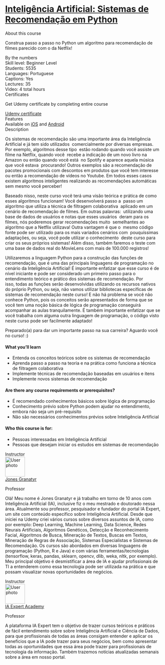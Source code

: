 # [Inteligência Artificial: Sistemas de Recomendação em Python](https://www.udemy.com/share/101JCMBUUfdFpRRng=/)

<div class="course-overview--container--2OKKD" data-purpose="dashboard-overview-container"><div class="course-overview--heading--290FL" data-purpose="course-headline"><div class="font-heading-lg mb-space-sm">About this course</div><p>Construa passo a passo no Python um algoritmo para recomendação de filmes parecido com o da Netflix!</p></div><div class="course-overview--grid-row--1nKqQ"><div>By the numbers</div><div data-purpose="course-main-stats"><div>Skill level: Beginner Level</div><div>Students: 5535</div><div>Languages: Portuguese</div><div>Captions: Yes</div></div><div data-purpose="course-additional-stats"><div>Lectures: 35</div><div>Video: 4 total hours</div></div></div><div class="course-overview--grid-row--1nKqQ" data-purpose="course-certificates"><div>Certificates</div><div class="course-overview--wide--37Lev"><p class="mb-space-sm">Get Udemy certificate by completing entire course</p><a href="https://www.udemy.com/certificate/UC-02071cf6-2ac8-445e-8320-b49915fe78f4/" target="_blank" data-purpose="get-udemy-certificate" class="course-overview--certificate-button--1_cXw btn btn-sm btn-default">Udemy certificate</a></div></div><div class="course-overview--grid-row--1nKqQ course-overview--course-features--2fF12" data-purpose="course-features"><div>Features</div><div class="course-overview--wide--37Lev"><span>Available on <a href="https://udemy.app.link/r3pViKDbEcb" target="_blank" rel="noopener noreferrer">iOS</a> and <a href="https://udemy.app.link/r3pViKDbEcb" target="_blank" rel="noopener noreferrer">Android</a></span></div></div><div class="course-overview--grid-row--1nKqQ"><div>Description</div><div class="course-overview--wide--37Lev course-overview--description--2m1iq" data-purpose="course-description"><div data-purpose="safely-set-inner-html:trusted-html:content"><p>Os sistemas de recomendação são uma importante área da Inteligência Artificial e já tem sido utilizados&nbsp; comercialmente por diversas empresas. Por exemplo, algoritmos desse tipo&nbsp; estão rodando quando você assiste um filme na Netflix, quando você&nbsp; recebe a indicação de um novo livro na Amazon ou então quando você está&nbsp; no Spotify e aparece aquela música que você estava&nbsp; procurando! Outros exemplos são a recomendação de pacotes promocionais com descontos em produtos que você tem interesse ou então a recomendação de vídeos no Youtube. Em todos esses casos existem algoritmos inteligentes realizando&nbsp;as recomendações automáticas sem mesmo você perceber!</p><p>Baseado nisso, neste curso você terá uma visão teórica e prática de como esses algoritmos funcionam! Você desenvolverá passo a&nbsp; passo um algoritmo que utiliza a técnica de filtragem colaborativa&nbsp; aplicado em um cenário de recomendação de filmes. Em outras palavras:&nbsp; utilizando uma base de dados de usuários e notas que esses usuários&nbsp; deram para os filmes, nós poderemos gerar recomendações muito&nbsp; semelhantes ao algoritmo que a Netflix utilizava! Outra vantagem é que o&nbsp; mesmo código fonte pode ser utilizado para os mais variados cenários com&nbsp; pouquíssimas adaptações, ou seja, você pode utilizar o conhecimento&nbsp; deste curso para criar os seus próprios sistemas! Além disso, também faremos o teste&nbsp;com uma base de dados real do MovieLens com mais de 100.000 registros!</p><p>Utilizaremos a linguagem Python para a construção das funções de recomendação, que é uma das principais linguagens de programação no cenário da Inteligência Artificial! É importante enfatizar que esse curso é de nível iniciante e&nbsp;pode&nbsp;ser considerado um primeiro passo para o entendimento teórico e prático dos sistemas de recomendação. Por isso,&nbsp;todas as funções serão desenvolvidas utilizando os recursos nativos do próprio Python, ou seja, não vamos utilizar bibliotecas específicas de sistemas de recomendação neste curso!&nbsp;E não há problema se você não conhece Python, pois os conceitos serão apresentados de forma que se você tem uma noção básica de lógica de programação conseguirá acompanhar as aulas tranquilamente. É também importante enfatizar que se você trabalha com alguma outra linguagem de programação, o código visto neste curso pode ser facilmente adaptado!</p><p>Preparado(a) para dar um importante passo na sua carreira? Aguardo você no curso! :)<br></p></div><h4>What you’ll learn</h4><ul><li>Entenda os conceitos teóricos sobre os sistemas de recomendação</li><li>Aprenda passo a passo na teoria e na prática como funciona a técnica de filtragem colaborativa</li><li>Implemente técnicas de recomendação baseadas em usuários e itens</li><li>Implemente novos sistemas de recomendação</li></ul><h4>Are there any course requirements or prerequisites?</h4><ul><li>É recomendado conhecimentos básicos sobre lógica de programação</li><li>Conhecimento prévio sobre Python podem ajudar no entendimento, embora não seja um pré-requisito</li><li>Não são necessários conhecimentos prévios sobre Inteligência Artificial</li></ul><h4>Who this course is for:</h4><ul><li>Pessoas interessadas em Inteligência Artificial</li><li>Pessoas que desejam iniciar os estudos em sistemas de recomendação</li></ul></div></div><div class="course-overview--grid-row--1nKqQ"><div>Instructor</div><div class="course-overview--wide--37Lev"><div class="instructor-profile--header-row--n0Prm"><img alt="User photo" aria-label="User photo" class="user-avatar user-avatar--image" data-purpose="user-avatar" height="64" width="64" src="https://img-b.udemycdn.com/user/200_H/27455350_c22a_2.jpg?secure=lx64Glz_rWV4dswmjCJ6Kw%3D%3D%2C1609418126"><div class="instructor-profile--title-wrapper--2V1u6"><div class="instructor-profile--title--1rlDt"><a href="/user/jones-granatyr/" data-purpose="instructor-url">Jones Granatyr</a></div><p>Professor</p></div></div><div class="instructor-profile--social-links-row--14uvr"><a href="https://twitter.com/iaexpertacademy" class="instructor-profile--social-profile-btn--fs2ve" target="_blank" rel="noopener noreferrer nofollow"><span aria-label="Twitter" class="udi udi-twitter"></span></a><a href="https://www.facebook.com/iaexpert" class="instructor-profile--social-profile-btn--fs2ve" target="_blank" rel="noopener noreferrer nofollow"><span aria-label="Facebook" class="udi udi-facebook"></span></a><a href="https://linkedin.com/company/65693408/" class="instructor-profile--social-profile-btn--fs2ve" target="_blank" rel="noopener noreferrer nofollow"><span aria-label="LinkedIn" class="udi udi-linkedin"></span></a><a href="https://www.youtube.com/channel/UCaGrIWpwjWXT6OIQh9W4Riw" class="instructor-profile--social-profile-btn--fs2ve" target="_blank" rel="noopener noreferrer nofollow"><span aria-label="YouTube" class="udi udi-youtube"></span></a><a href="https://iaexpert.academy" class="instructor-profile--social-profile-btn--fs2ve" target="_blank" rel="noopener noreferrer nofollow"><span aria-label="Personal website" class="udi udi-globe"></span></a></div><div class="instructor-profile--description--vCsKv"><div data-purpose="safely-set-inner-html:trusted-html:content"><p>Olá! Meu nome é Jones Granatyr e já trabalho em torno de 10 anos com Inteligência Artificial (IA), inclusive fiz o meu mestrado e doutorado nessa área. Atualmente sou professor, pesquisador e fundador do portal IA Expert, um site com conteúdo específico sobre Inteligência Artificial. Desde que iniciei na Udemy criei vários cursos sobre diversos assuntos de IA, como por exemplo: Deep Learning, Machine Learning, Data Science, Redes Neurais Artificiais, Algoritmos Genéticos, Detecção e Reconhecimento Facial, Algoritmos de Busca, Mineração de Textos, Buscas em Textos, Mineração de Regras de Associação, Sistemas Especialistas e Sistemas de Recomendação. Os cursos são abordados em diversas linguagens de programação (Python, R e Java) e com várias ferramentas/tecnologias (tensorflow, keras, pandas, sklearn, opencv, dlib, weka, nltk, por exemplo). Meu principal objetivo é desmistificar a área de IA e ajudar profissionais de TI a entenderem como essa tecnologia pode ser utilizada na prática e que possam visualizar novas oportunidades de negócios.</p></div></div></div></div><div class="course-overview--grid-row--1nKqQ"><div>Instructor</div><div class="course-overview--wide--37Lev"><div class="instructor-profile--header-row--n0Prm"><img alt="User photo" aria-label="User photo" class="user-avatar user-avatar--image" data-purpose="user-avatar" height="64" width="64" src="https://img-a.udemycdn.com/user/200_H/116389124_1942_2.jpg?vo9sQhdPYitDWIbyNyLU2AyJybzi0ioYi_NB_NT5gKnsjaEljNxt_9v7Y8vS9EQ7y8blvJm5D2JXN278FBZGyIdRYXghUH2zW7UfAUoj-XZesdmbE7U_tBReHp7JXg"><div class="instructor-profile--title-wrapper--2V1u6"><div class="instructor-profile--title--1rlDt"><a href="/user/ia-expert-portugal/" data-purpose="instructor-url">IA Expert Academy</a></div><p>Professor</p></div></div><div class="instructor-profile--social-links-row--14uvr"><a href="https://twitter.com/iaexpertacademy" class="instructor-profile--social-profile-btn--fs2ve" target="_blank" rel="noopener noreferrer nofollow"><span aria-label="Twitter" class="udi udi-twitter"></span></a><a href="https://www.facebook.com/iaexpert" class="instructor-profile--social-profile-btn--fs2ve" target="_blank" rel="noopener noreferrer nofollow"><span aria-label="Facebook" class="udi udi-facebook"></span></a><a href="https://linkedin.com/company/65693408/" class="instructor-profile--social-profile-btn--fs2ve" target="_blank" rel="noopener noreferrer nofollow"><span aria-label="LinkedIn" class="udi udi-linkedin"></span></a><a href="https://www.youtube.com/channel/UCaGrIWpwjWXT6OIQh9W4Riw" class="instructor-profile--social-profile-btn--fs2ve" target="_blank" rel="noopener noreferrer nofollow"><span aria-label="YouTube" class="udi udi-youtube"></span></a><a href="https://iaexpert.academy" class="instructor-profile--social-profile-btn--fs2ve" target="_blank" rel="noopener noreferrer nofollow"><span aria-label="Personal website" class="udi udi-globe"></span></a></div><div class="instructor-profile--description--vCsKv"><div data-purpose="safely-set-inner-html:trusted-html:content"><p>A plataforma IA Expert tem o objetivo de trazer cursos teóricos e práticos de fácil entendimento sobre sobre Inteligência Artificial e Ciência de Dados, para que profissionais de todas as áreas consigam entender e aplicar os benefícios que a IA pode trazer para seus negócios, bem como apresentar todas as oportunidades que essa área pode trazer para profissionais de tecnologia da informação. Também trazemos notícias atualizadas semanais sobre a área em nosso portal.</p></div></div></div></div></div>